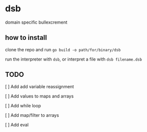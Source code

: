 # dsb

domain specific bullexcrement

## how to install

clone the repo and run `go build -o path/for/binary/dsb`

run the interpreter with `dsb`, or interpret a file with `dsb filename.dsb`

## TODO

[ ] Add add variable reassignment

[ ] Add values to maps and arrays

[ ] Add while loop

[ ] Add map/filter to arrays

[ ] Add eval
